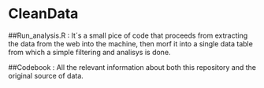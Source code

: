 # CleanData

##Run_analysis.R :
It´s a small  pice of code that proceeds from extracting the data from the web into the machine, 
then morf it into a single data table from which a simple filtering and analisys is done.

##Codebook :
All the relevant information about both this repository and the original source of data.





